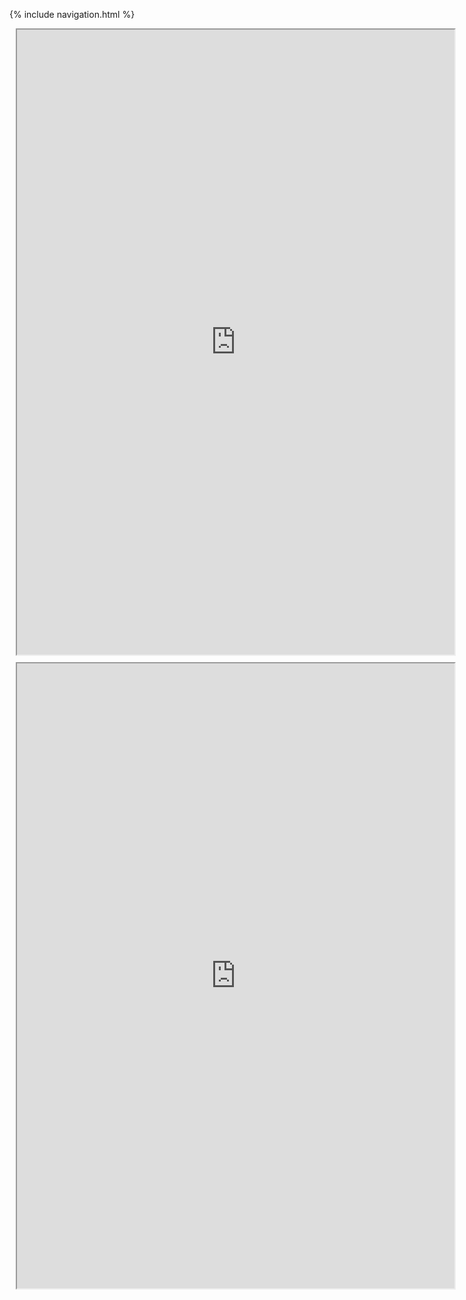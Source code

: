 {% include navigation.html %}


<div class="row justify-content-center" style="margin: 2%;">
    <iframe height="1000px" width="700px" src="https://replit.com/@NatalieCohen/factorial-function?lite=true#main.py"></iframe>
</div>

<div class="row justify-content-center" style="margin: 2%;">
    <iframe height="1000px" width="700px" src="https://replit.com/@NatalieCohen/mathfuntion?lite=true#main.py"></iframe>
</div>

